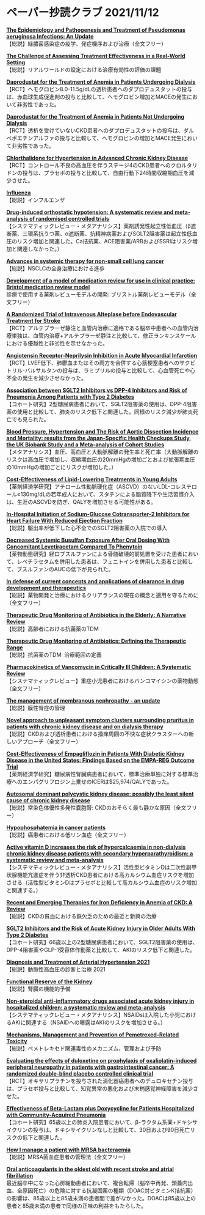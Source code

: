 # ペーパー抄読クラブ 2021/11/12

[**The Epidemiology and Pathogenesis and Treatment of Pseudomonas aeruginosa Infections: An Update**](https://pubmed.ncbi.nlm.nih.gov/34743315/)  
【総説】緑膿菌感染症の疫学、発症機序および治療（全文フリー）

[**The Challenge of Assessing Treatment Effectiveness in a Real-World Setting**](https://pubmed.ncbi.nlm.nih.gov/34750019/)  
【総説】リアルワールドの設定における治療有効性の評価の課題

[**Daprodustat for the Treatment of Anemia in Patients Undergoing Dialysis**](https://pubmed.ncbi.nlm.nih.gov/34739194/)  
【RCT】ヘモグロビン8.0-11.5g/dLの透析患者へのダプロデュスタットの投与は、赤血球生成促進剤の投与と比較して、ヘモグロビン増加とMACEの発生において非劣性であった。

[**Daprodustat for the Treatment of Anemia in Patients Not Undergoing Dialysis**](https://pubmed.ncbi.nlm.nih.gov/34739196/)  
【RCT】透析を受けていないCKD患者へのダプロデュスタットの投与は、ダルベポエチンアルファの投与と比較して、ヘモグロビンの増加とMACE発生において非劣性であった。

[**Chlorthalidone for Hypertension in Advanced Chronic Kidney Disease**](https://pubmed.ncbi.nlm.nih.gov/34739197/)  
【RCT】コントロール不良の高血圧を伴うステージ4のCKD患者へのクロルタリドンの投与は、プラセボの投与と比較して、自由行動下24時間収縮期血圧を減少させた。

[**Influenza**](https://pubmed.ncbi.nlm.nih.gov/34748378/)  
【総説】インフルエンザ

[**Drug-induced orthostatic hypotension: A systematic review and meta-analysis of randomised controlled trials**](https://pubmed.ncbi.nlm.nih.gov/34752479/)  
【システマティックレビュー・メタアナリシス】薬剤誘発性起立性低血圧（β遮断薬、三環系抗うつ薬、α遮断薬、抗精神病薬およびSGLT2阻害薬は起立性低血圧のリスク増加と関連した。Ca拮抗薬、ACE阻害薬/ARBおよびSSRIはリスク増加と関連しなかった。）

[**Advances in systemic therapy for non-small cell lung cancer**](https://pubmed.ncbi.nlm.nih.gov/34753715/)  
【総説】NSCLCの全身治療における進歩

[**Development of a model of medication review for use in clinical practice: Bristol medication review model**](https://pubmed.ncbi.nlm.nih.gov/34753511/)  
診療で使用する薬剤レビューモデルの開発: ブリストル薬剤レビューモデル（全文フリー）

[**A Randomized Trial of Intravenous Alteplase before Endovascular Treatment for Stroke**](https://pubmed.ncbi.nlm.nih.gov/34758251/)  
【RCT】アルテプラーゼ静注と血管内治療に適格である脳卒中患者への血管内治療単独は、血管内治療+アルテプラーゼ静注と比較して、修正ランキンスケールにおける優越性と非劣性を示せなかった。

[**Angiotensin Receptor-Neprilysin Inhibition in Acute Myocardial Infarction**](https://pubmed.ncbi.nlm.nih.gov/34758252/)  
【RCT】LVEF低下、肺鬱血またはその両方を合併する心筋梗塞患者へのサクビトリル-バルサルタンの投与は、ラミプリルの投与と比較して、心血管死亡や心不全の発生を減少させなかった。

[**Association between SGLT2 Inhibitors vs DPP-4 Inhibitors and Risk of Pneumonia Among Patients with Type 2 Diabetes**](https://pubmed.ncbi.nlm.nih.gov/34748021/)  
【コホート研究】2型糖尿病患者において、SGLT2阻害薬の使用は、DPP-4阻害薬の使用と比較して、肺炎のリスク低下と関連した。同様のリスク減少が肺炎死亡でも見られた。

[**Blood Pressure, Hypertension and The Risk of Aortic Dissection Incidence and Mortality: results from the Japan-Specific Health Checkups Study, the UK Biobank Study and a Meta-analysis of Cohort Studies**](https://pubmed.ncbi.nlm.nih.gov/34743557/)  
【メタアナリシス】血圧、高血圧と大動脈解離の発生率と死亡率（大動脈解離のリスクは高血圧で増加し、収縮期血圧の20mmHgの増加ごとおよび拡張期血圧の10mmHgの増加ごとにリスクが増加した。）

[**Cost-Effectiveness of Lipid-Lowering Treatments in Young Adults**](https://pubmed.ncbi.nlm.nih.gov/34763772/)  
【薬剤経済学研究】アテローム性動脈硬化症（ASCVD）のないLDL-コレステロール≥130mg/dLの若年成人において、スタチンによる脂質降下や生活習慣介入は、生涯のASCVDを防ぎ、QALYを増加させる可能性がある。

[**In-Hospital Initiation of Sodium-Glucose Cotransporter-2 Inhibitors for Heart Failure With Reduced Ejection Fraction**](https://pubmed.ncbi.nlm.nih.gov/34763778/)  
【総説】駆出率が低下した心不全でのSGLT2阻害薬の入院での導入

[**Decreased Systemic Busulfan Exposure After Oral Dosing With Concomitant Levetiracetam Compared To Phenytoin**](https://pubmed.ncbi.nlm.nih.gov/34739424/)  
【薬物動態研究】経口ブスルファンによる骨髄破壊的前処置を受けた患者において、レベチラセタムを併用した患者は、フェニトインを併用した患者と比較して、ブスルファンのAUCの低下が見られた。

[**In defense of current concepts and applications of clearance in drug development and therapeutics**](https://pubmed.ncbi.nlm.nih.gov/34740891/)  
【総説】薬物開発と治療におけるクリアランスの現在の概念と適用を守るために（全文フリー）

[**Therapeutic Drug Monitoring of Antibiotics in the Elderly: A Narrative Review**](https://pubmed.ncbi.nlm.nih.gov/34750337/)  
【総説】高齢者における抗菌薬のTDM

[**Therapeutic Drug Monitoring of Antibiotics: Defining the Therapeutic Range**](https://pubmed.ncbi.nlm.nih.gov/34750338/)  
【総説】抗菌薬のTDM: 治療範囲の定義

[**Pharmacokinetics of Vancomycin in Critically Ill Children: A Systematic Review**](https://pubmed.ncbi.nlm.nih.gov/34750740/)  
【システマティックレビュー】重症小児患者におけるバンコマイシンの薬物動態（全文フリー）

[**The management of membranous nephropathy - an update**](https://pubmed.ncbi.nlm.nih.gov/34748001/)  
【総説】膜性腎症の管理

[**Novel approach to unpleasant symptom clusters surrounding pruritus in patients with chronic kidney disease and on dialysis therapy**](https://pubmed.ncbi.nlm.nih.gov/34750335/)  
【総説】CKDおよび透析患者における掻痒周囲の不快な症状クラスターへの新しいアプローチ（全文フリー）

[**Cost-Effectiveness of Empagliflozin in Patients With Diabetic Kidney Disease in the United States: Findings Based on the EMPA-REG Outcome Trial**](https://pubmed.ncbi.nlm.nih.gov/34752913/)  
【薬剤経済学研究】糖尿病性腎臓病患者において、標準治療単独に対する標準治療へのエンパグリフロジン上乗せのICERは$25,974/QALYであった。

[**Autosomal dominant polycystic kidney disease: possibly the least silent cause of chronic kidney disease**](https://pubmed.ncbi.nlm.nih.gov/34754424/)  
【総説】常染色体優性多発性嚢胞腎: CKDのおそらく最も静かな原因（全文フリー）

[**Hypophosphatemia in cancer patients**](https://pubmed.ncbi.nlm.nih.gov/34754427/)  
【総説】癌患者における低リン血症（全文フリー）

[**Active vitamin D increases the risk of hypercalcaemia in non-dialysis chronic kidney disease patients with secondary hyperparathyroidism: a systematic review and meta-analysis**](https://pubmed.ncbi.nlm.nih.gov/34754440/)  
【システマティックレビュー・メタアナリシス】活性型ビタミンDは二次性副甲状腺機能亢進症を伴う非透析CKD患者における高カルシウム血症リスクを増加させる（活性型ビタミンDはプラセボと比較して高カルシウム血症のリスク増加と関連する。）

[**Recent and Emerging Therapies for Iron Deficiency in Anemia of CKD: A Review**](https://pubmed.ncbi.nlm.nih.gov/34758368/)  
【総説】CKDの貧血における鉄欠乏のための最近と新興の治療

[**SGLT2 Inhibitors and the Risk of Acute Kidney Injury in Older Adults With Type 2 Diabetes**](https://pubmed.ncbi.nlm.nih.gov/34762974/)  
【コホート研究】66歳以上の2型糖尿病患者において、SGLT2阻害薬の使用は、DPP-4阻害薬やGLP-1受容体作動薬と比較して、AKIのリスク低下と関連した。

[**Diagnosis and Treatment of Arterial Hypertension 2021**](https://pubmed.ncbi.nlm.nih.gov/34757122/)  
【総説】動脈性高血圧の診断と治療 2021

[**Functional Reserve of the Kidney**](https://pubmed.ncbi.nlm.nih.gov/34759007/)  
【総説】腎臓の機能的予備

[**Non-steroidal anti-inflammatory drugs associated acute kidney injury in hospitalized children: a systematic review and meta-analysis**](https://pubmed.ncbi.nlm.nih.gov/34757665/)  
【システマティックレビュー・メタアナリシス】NSAIDsは入院した小児におけるAKIに関連する（NSAIDへの曝露はAKIのリスクを増加させる。）

[**Mechanisms, Management and Prevention of Pemetrexed-Related Toxicity**](https://pubmed.ncbi.nlm.nih.gov/34741752/)  
【総説】ペメトレキセド関連毒性のメカニズム、管理および予防

[**Evaluating the effects of duloxetine on prophylaxis of oxaliplatin-induced peripheral neuropathy in patients with gastrointestinal cancer: A randomized double-blind placebo controlled clinical trial**](https://pubmed.ncbi.nlm.nih.gov/34738855/)  
【RCT】オキサリプラチンを投与された消化器癌患者へのデュロキセチン投与は、プラセボ投与と比較して、知覚異常の悪化および末梢感覚神経障害を減少させた。

[**Effectiveness of Beta-Lactam plus Doxycycline for Patients Hospitalized with Community-Acquired Pneumonia**](https://pubmed.ncbi.nlm.nih.gov/34751745/)  
【コホート研究】65歳以上の肺炎入院患者において、β-ラクタム系薬+ドキシサイクリンの投与は、ドキシサイクリンなしと比較して、30日および90日死亡リスクの低下と関連した。

[**How I manage a patient with MRSA bacteraemia**](https://pubmed.ncbi.nlm.nih.gov/34757117/)  
【総説】MRSA菌血症患者の管理法（全文フリー）

[**Oral anticoagulants in the oldest old with recent stroke and atrial fibrillation**](https://pubmed.ncbi.nlm.nih.gov/34747514/)  
最近脳卒中になった心房細動患者において、複合転帰（脳卒中再発、頭蓋内出血、全原因死亡）の危険に対する抗凝固薬の種類（DOAC対ビタミンK拮抗薬）の影響は、85歳以上と85歳未満の患者間で差がなかった。DOACは85歳以上の患者と85歳未満の患者で同様の正味の利益をもたらした。